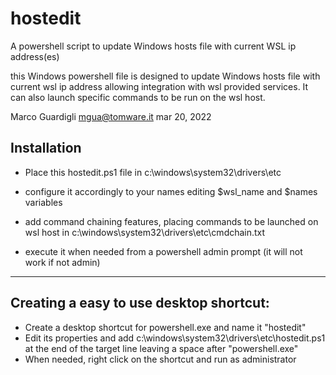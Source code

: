 # hostedit
A powershell script to update Windows hosts file with current WSL ip address(es)

this Windows powershell file is designed to update Windows hosts file with current wsl ip address allowing integration with wsl provided services. It can also launch specific commands to be run on the wsl host. 

Marco Guardigli
mgua@tomware.it
mar 20, 2022

## Installation
 - Place this hostedit.ps1 file in 
   c:\windows\system32\drivers\etc

 - configure it accordingly to your names 
   editing $wsl_name and $names variables
   
 - add command chaining features, placing commands to be 
   launched on wsl host in 
   c:\windows\system32\drivers\etc\cmdchain.txt  

 - execute it when needed from a powershell admin prompt (it will not work if not admin)

 ------------
 
 ## Creating a easy to use desktop shortcut:
 
 - Create a desktop shortcut for powershell.exe and name it "hostedit"
 - Edit its properties and add c:\windows\system32\drivers\etc\hostedit.ps1 
   at the end of the target line leaving a space after "powershell.exe"
 - When needed, right click on the shortcut and run as administrator
 
